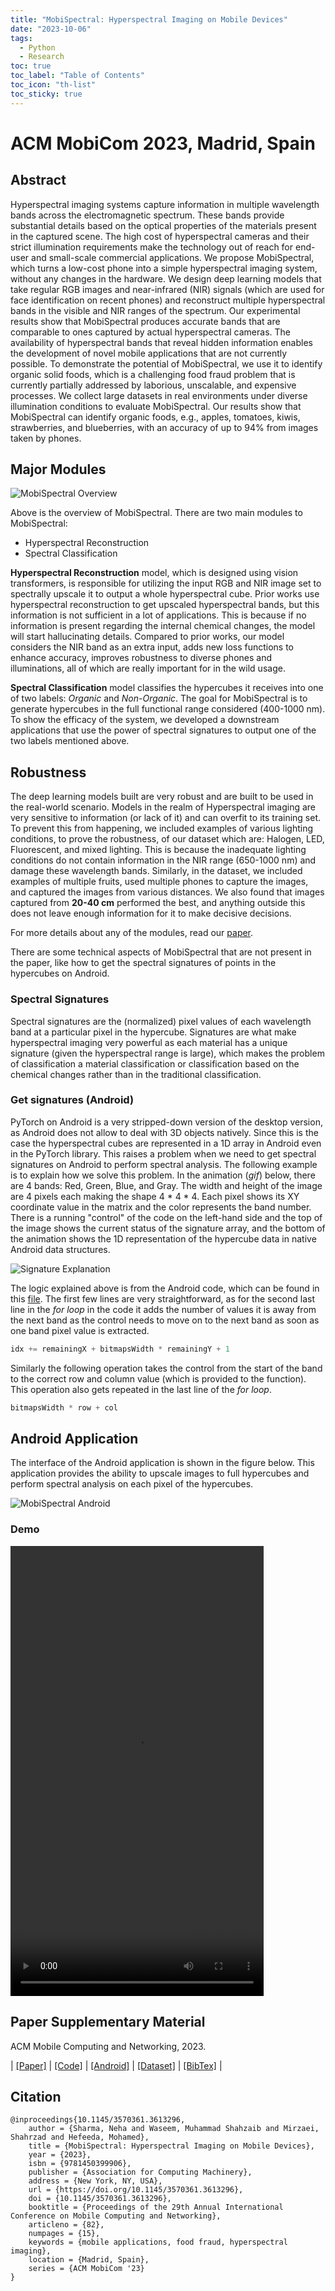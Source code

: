 ```yaml
---
title: "MobiSpectral: Hyperspectral Imaging on Mobile Devices"
date: "2023-10-06"
tags:
  - Python
  - Research
toc: true
toc_label: "Table of Contents"
toc_icon: "th-list"
toc_sticky: true
---
```


# ACM MobiCom 2023, Madrid, Spain

## Abstract
Hyperspectral imaging systems capture information in multiple wavelength bands across the electromagnetic spectrum. These bands provide substantial details based on the optical properties of the materials present in the captured scene. The high cost of hyperspectral cameras and their strict illumination requirements make the technology out of reach for end-user and small-scale commercial applications. We propose MobiSpectral, which turns a low-cost phone into a simple hyperspectral imaging system, without any changes in the hardware. We design deep learning models that take regular RGB images and near-infrared (NIR) signals (which are used for face identification on recent phones) and reconstruct multiple hyperspectral bands in the visible and NIR ranges of the spectrum. Our experimental results show that MobiSpectral produces accurate bands that are comparable to ones captured by actual hyperspectral cameras. The availability of hyperspectral bands that reveal hidden information enables the development of novel mobile applications that are not currently possible. To demonstrate the potential of MobiSpectral, we use it to identify organic solid foods, which is a challenging food fraud problem that is currently partially addressed by laborious, unscalable, and expensive processes. We collect large datasets in real environments under diverse illumination conditions to evaluate MobiSpectral. Our results show that MobiSpectral can identify organic foods, e.g., apples, tomatoes, kiwis, strawberries, and blueberries, with an accuracy of up to 94% from images taken by phones.

## Major Modules
![MobiSpectral Overview](/assets/images/ProjectAssets/MobiSpectral/mobispectralOverview.png)

Above is the overview of MobiSpectral. There are two main modules to MobiSpectral:
- Hyperspectral Reconstruction
- Spectral Classification

**Hyperspectral Reconstruction** model, which is designed using vision transformers, is responsible for utilizing the input RGB and NIR image set to spectrally upscale it to output a whole hyperspectral cube. Prior works use hyperspectral reconstruction to get upscaled hyperspectral bands, but this information is not sufficient in a lot of applications. This is because if no information is present regarding the internal chemical changes, the model will start hallucinating details. Compared to prior works, our model considers the NIR band as an extra input, adds new loss functions to enhance accuracy, improves robustness to diverse phones and illuminations, all of which are really important for in the wild usage.

**Spectral Classification** model classifies the hypercubes it receives into one of two labels: *Organic* and *Non-Organic*. The goal for MobiSpectral is to generate hypercubes in the full functional range considered (400-1000 nm). To show the efficacy of the system, we developed a downstream applications that use the power of spectral signatures to output one of the two labels mentioned above.

## Robustness
The deep learning models built are very robust and are built to be used in the real-world scenario. Models in the realm of Hyperspectral imaging are very sensitive to information (or lack of it) and can overfit to its training set. To prevent this from happening, we included examples of various lighting conditions, to prove the robustness, of our dataset which are: Halogen, LED, Fluorescent, and mixed lighting. This is because the inadequate lighting conditions do not contain information in the NIR range (650-1000 nm) and damage these wavelength bands. Similarly, in the dataset, we included examples of multiple fruits, used multiple phones to capture the images, and captured the images from various distances. We also found that images captured from **20-40 cm** performed the best, and anything outside this does not leave enough information for it to make decisive decisions.

For more details about any of the modules, read our [paper](/assets/images/ProjectAssets/MobiSpectral/mobiCom23_MobiSpectral.pdf).

There are some technical aspects of MobiSpectral that are not present in the paper, like how to get the spectral signatures of points in the hypercubes on Android.

### Spectral Signatures
Spectral signatures are the (normalized) pixel values of each wavelength band at a particular pixel in the hypercube. Signatures are what make hyperspectral imaging very powerful as each material has a unique signature (given the hyperspectral range is large), which makes the problem of classification a material classification or classification based on the chemical changes rather than in the traditional classification.

### Get signatures (Android)
PyTorch on Android is a very stripped-down version of the desktop version, as Android does not allow to deal with 3D objects natively. Since this is the case the hyperspectral cubes are represented in a 1D array in Android even in the PyTorch library. This raises a problem when we need to get spectral signatures on Android to perform spectral analysis. The following example is to explain how we solve this problem. In the animation (*gif*) below, there are 4 bands: Red, Green, Blue, and Gray. The width and height of the image are 4 pixels each making the shape 4 * 4 * 4. Each pixel shows its XY coordinate value in the matrix and the color represents the band number. There is a running "control" of the code on the left-hand side and the top of the image shows the current status of the signature array, and the bottom of the animation shows the 1D representation of the hypercube data in native Android data structures.

![Signature Explanation](/assets/images/ProjectAssets/MobiSpectral/SignatureExplaination.gif)

The logic explained above is from the Android code, which can be found in this [file](https://github.com/ShahzaibWaseem/MobiSpectral-Android/blob/master/app/src/main/java/com/shahzaib/mobispectral/fragments/ReconstructionFragment.kt#L443). The first few lines are very straightforward, as for the second last line in the *for loop* in the code it adds the number of values it is away from the next band as the control needs to move on to the next band as soon as one band pixel value is extracted.

```python
idx += remainingX + bitmapsWidth * remainingY + 1
```

Similarly the following operation takes the control from the start of the band to the correct row and column value (which is provided to the function). This operation also gets repeated in the last line of the *for loop*.

```python
bitmapsWidth * row + col
```

## Android Application
The interface of the Android application is shown in the figure below. This application provides the ability to upscale images to full hypercubes and perform spectral analysis on each pixel of the hypercubes.

![MobiSpectral Android](/assets/images/ProjectAssets/MobiSpectral/mobispectralAndroid.png)

### Demo
<video width="405" height="720" controls>
	<source src="/assets/images/ProjectAssets/MobiSpectral/mobispectralApp.mp4" type="video/mp4">
</video>

## Paper Supplementary Material

ACM Mobile Computing and Networking, 2023.

| [[Paper]](/assets/images/ProjectAssets/MobiSpectral/mobiCom23_MobiSpectral.pdf) | [[Code]](https://github.com/mobispectral/mobicom23_mobispectral) | [[Android]](https://github.com/ShahzaibWaseem/MobiSpectral-Android) | [[Dataset]](https://www.frdr-dfdr.ca/repo/dataset/cf34da8b-f794-47c5-b114-88ecdd112a14) | [[BibTex]](/assets/images/ProjectAssets/MobiSpectral/mobispectral.bib) |

## Citation
```
@inproceedings{10.1145/3570361.3613296,
	author = {Sharma, Neha and Waseem, Muhammad Shahzaib and Mirzaei, Shahrzad and Hefeeda, Mohamed},
	title = {MobiSpectral: Hyperspectral Imaging on Mobile Devices},
	year = {2023},
	isbn = {9781450399906},
	publisher = {Association for Computing Machinery},
	address = {New York, NY, USA},
	url = {https://doi.org/10.1145/3570361.3613296},
	doi = {10.1145/3570361.3613296},
	booktitle = {Proceedings of the 29th Annual International Conference on Mobile Computing and Networking},
	articleno = {82},
	numpages = {15},
	keywords = {mobile applications, food fraud, hyperspectral imaging},
	location = {Madrid, Spain},
	series = {ACM MobiCom '23}
}
```